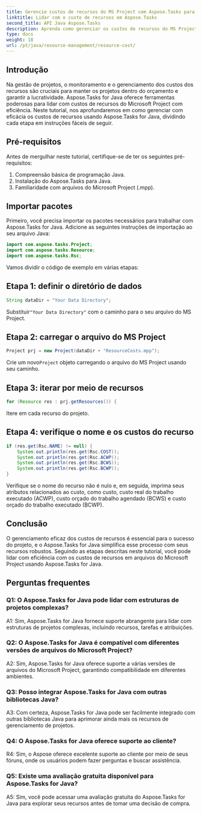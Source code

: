 ```yaml
---
title: Gerencie custos de recursos do MS Project com Aspose.Tasks para Java
linktitle: Lidar com o custo de recursos em Aspose.Tasks
second_title: API Java Aspose.Tasks
description: Aprenda como gerenciar os custos de recursos do MS Project de forma eficiente com Aspose.Tasks for Java. Siga nosso guia passo a passo.
type: docs
weight: 18
url: /pt/java/resource-management/resource-cost/
---
```

## Introdução

Na gestão de projetos, o monitoramento e o gerenciamento dos custos dos recursos são cruciais para manter os projetos dentro do orçamento e garantir a lucratividade. Aspose.Tasks for Java oferece ferramentas poderosas para lidar com custos de recursos do Microsoft Project com eficiência. Neste tutorial, nos aprofundaremos em como gerenciar com eficácia os custos de recursos usando Aspose.Tasks for Java, dividindo cada etapa em instruções fáceis de seguir.

## Pré-requisitos

Antes de mergulhar neste tutorial, certifique-se de ter os seguintes pré-requisitos:

1. Compreensão básica de programação Java.
2. Instalação do Aspose.Tasks para Java.
3. Familiaridade com arquivos do Microsoft Project (.mpp).

## Importar pacotes

Primeiro, você precisa importar os pacotes necessários para trabalhar com Aspose.Tasks for Java. Adicione as seguintes instruções de importação ao seu arquivo Java:

```java
import com.aspose.tasks.Project;
import com.aspose.tasks.Resource;
import com.aspose.tasks.Rsc;
```

Vamos dividir o código de exemplo em várias etapas:

## Etapa 1: definir o diretório de dados

```java
String dataDir = "Your Data Directory";
```

 Substituir`"Your Data Directory"` com o caminho para o seu arquivo do MS Project.

## Etapa 2: carregar o arquivo do MS Project

```java
Project prj = new Project(dataDir + "ResourceCosts.mpp");
```

 Crie um novo`Project` objeto carregando o arquivo do MS Project usando seu caminho.

## Etapa 3: iterar por meio de recursos

```java
for (Resource res : prj.getResources()) {
```

Itere em cada recurso do projeto.

## Etapa 4: verifique o nome e os custos do recurso

```java
if (res.get(Rsc.NAME) != null) {
    System.out.println(res.get(Rsc.COST));
    System.out.println(res.get(Rsc.ACWP));
    System.out.println(res.get(Rsc.BCWS));
    System.out.println(res.get(Rsc.BCWP));
}
```

Verifique se o nome do recurso não é nulo e, em seguida, imprima seus atributos relacionados ao custo, como custo, custo real do trabalho executado (ACWP), custo orçado do trabalho agendado (BCWS) e custo orçado do trabalho executado (BCWP).

## Conclusão

O gerenciamento eficaz dos custos de recursos é essencial para o sucesso do projeto, e o Aspose.Tasks for Java simplifica esse processo com seus recursos robustos. Seguindo as etapas descritas neste tutorial, você pode lidar com eficiência com os custos de recursos em arquivos do Microsoft Project usando Aspose.Tasks for Java.

## Perguntas frequentes

### Q1: O Aspose.Tasks for Java pode lidar com estruturas de projetos complexas?

A1: Sim, Aspose.Tasks for Java fornece suporte abrangente para lidar com estruturas de projetos complexas, incluindo recursos, tarefas e atribuições.

### Q2: O Aspose.Tasks for Java é compatível com diferentes versões de arquivos do Microsoft Project?

A2: Sim, Aspose.Tasks for Java oferece suporte a várias versões de arquivos do Microsoft Project, garantindo compatibilidade em diferentes ambientes.

### Q3: Posso integrar Aspose.Tasks for Java com outras bibliotecas Java?

A3: Com certeza, Aspose.Tasks for Java pode ser facilmente integrado com outras bibliotecas Java para aprimorar ainda mais os recursos de gerenciamento de projetos.

### Q4: O Aspose.Tasks for Java oferece suporte ao cliente?

R4: Sim, o Aspose oferece excelente suporte ao cliente por meio de seus fóruns, onde os usuários podem fazer perguntas e buscar assistência.

### Q5: Existe uma avaliação gratuita disponível para Aspose.Tasks for Java?

A5: Sim, você pode acessar uma avaliação gratuita do Aspose.Tasks for Java para explorar seus recursos antes de tomar uma decisão de compra.